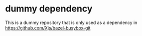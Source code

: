 # dummy dependency

This is a dummy repository that is only used as a dependency in https://github.com/Xjs/bazel-busybox-git